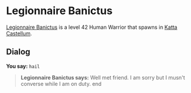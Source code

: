 # Legionnaire Banictus



[Legionnaire Banictus](/npc/160005) is a level 42 Human Warrior that spawns in [Katta Castellum](/zone/160).



## Dialog

**You say:** `hail`



>**Legionnaire Banictus says:** Well met friend. I am sorry but I musn't converse while I am on duty.
end
